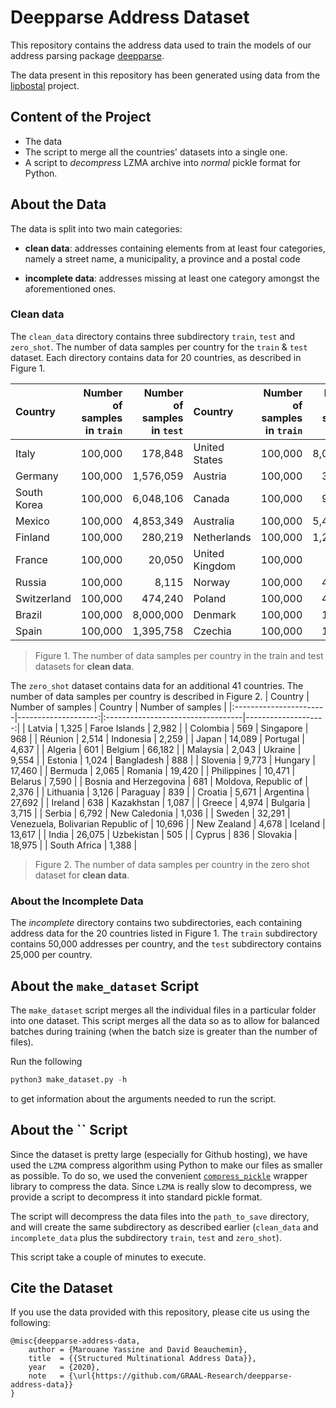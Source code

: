 # Deepparse Address Dataset
This repository contains the address data used to train the models of our address parsing package 
[deepparse](https://deepparse.org).

The data present in this repository has been generated using data from the 
[lipbostal](https://github.com/openvenues/libpostal) project.

## Content of the Project

 - The data
 - The script to merge all the countries' datasets into a single one.
 - A script to *decompress* LZMA archive into *normal* pickle format for Python.

## About the Data
The data is split into two main categories:

- **clean data**: addresses containing elements from at least four categories, namely a street name, a municipality, a province and a postal code

- **incomplete data**: addresses missing at least one category amongst the aforementioned ones.

### Clean data
The `clean_data` directory contains three subdirectory `train`, `test` and `zero_shot`. The number of data samples per 
country for the `train` & `test` dataset. Each directory contains data for 20 countries, as described in Figure 1.

| Country     |   Number of samples in `train`   |   Number of samples in `test`   | Country         |  Number of samples in `train`   |   Number of samples in `test` |
|:------------|---------------------------------:|--------------------------------:|:----------------|--------------------------------:|--------------------------------:|
| Italy       |                          100,000 |                         178,848 | United States   |                         100,000 |                       8,000,000 |
| Germany     |                          100,000 |                       1,576,059 | Austria         |                         100,000 |                         335,800 |
| South Korea |                          100,000 |                       6,048,106 | Canada          |                         100,000 |                         910,891 |
| Mexico      |                          100,000 |                       4,853,349 | Australia       |                         100,000 |                       5,428,043 |
| Finland     |                          100,000 |                         280,219 | Netherlands     |                         100,000 |                       1,202,173 |
| France      |                          100,000 |                          20,050 | United Kingdom  |                         100,000 |                          14,338 |
| Russia      |                          100,000 |                           8,115 | Norway          |                         100,000 |                         405,649 |
| Switzerland |                          100,000 |                         474,240 | Poland          |                         100,000 |                         459,522 |
| Brazil      |                          100,000 |                       8,000,000 | Denmark         |                         100,000 |                         199,694 |
| Spain       |                          100,000 |                       1,395,758 | Czechia         |                         100,000 |                         195,269 |
> Figure 1. The number of data samples per country in the train and test datasets for **clean data**.

The `zero_shot` dataset contains data for an additional 41 countries. The number of data samples per country is described in Figure 2.
| Country                |   Number of samples | Country                           |   Number of samples |
|:-----------------------|--------------------:|:----------------------------------|--------------------:|
| Latvia                 |               1,325 | Faroe Islands                     |               2,982 |
| Colombia               |                 569 | Singapore                         |                 968 |
| Réunion                |               2,514 | Indonesia                         |               2,259 |
| Japan                  |              14,089 | Portugal                          |               4,637 |
| Algeria                |                 601 | Belgium                           |              66,182 |
| Malaysia               |               2,043 | Ukraine                           |               9,554 |
| Estonia                |               1,024 | Bangladesh                        |                 888 |
| Slovenia               |               9,773 | Hungary                           |              17,460 |
| Bermuda                |               2,065 | Romania                           |              19,420 |
| Philippines            |              10,471 | Belarus                           |               7,590 |
| Bosnia and Herzegovina |                 681 | Moldova, Republic of              |               2,376 |
| Lithuania              |               3,126 | Paraguay                          |                 839 |
| Croatia                |               5,671 | Argentina                         |              27,692 |
| Ireland                |                 638 | Kazakhstan                        |               1,087 |
| Greece                 |               4,974 | Bulgaria                          |               3,715 |
| Serbia                 |               6,792 | New Caledonia                     |               1,036 |
| Sweden                 |              32,291 | Venezuela, Bolivarian Republic of |              10,696 |
| New Zealand            |               4,678 | Iceland                           |              13,617 |
| India                  |              26,075 | Uzbekistan                        |                 505 |
| Cyprus                 |                 836 | Slovakia                          |              18,975 |
| South Africa           |               1,388 |
> Figure 2. The number of data samples per country in the zero shot dataset for **clean data**.

### About the Incomplete Data

The *incomplete* directory contains two subdirectories, each containing address data for the 20 countries listed in Figure 1. 
The `train` subdirectory contains 50,000 addresses per country, and the `test` subdirectory contains 25,000 per country.

## About the `make_dataset` Script

The `make_dataset` script merges all the individual files in a particular folder into one dataset. 
This script merges all the data so as to allow for balanced batches during training 
(when the batch size is greater than the number of files).

Run the following
```python
python3 make_dataset.py -h
```
to get information about the arguments needed to run the script.

## About the `` Script
Since the dataset is pretty large (especially for Github hosting), we have used the `LZMA` compress algorithm using 
Python to make our files as smaller as possible. To do so, we used the convenient 
[`compress_pickle`](https://pypi.org/project/compress-pickle/) wrapper library to compress the data. Since `LZMA` 
is really slow to decompress, we provide a script to decompress it into standard pickle format. 

The script will decompress the data files into the `path_to_save` directory, and will create the same subdirectory as
described earlier (`clean_data` and `incomplete_data` plus the subdirectory `train`, `test` and `zero_shot`).

This script take a couple of minutes to execute.

## Cite the Dataset

If you use the data provided with this repository, please cite us using the following:

```
@misc{deepparse-address-data,
    author = {Marouane Yassine and David Beauchemin},
    title  = {{Structured Multinational Address Data}},
    year   = {2020},
    note   = {\url{https://github.com/GRAAL-Research/deepparse-address-data}}
}
```
